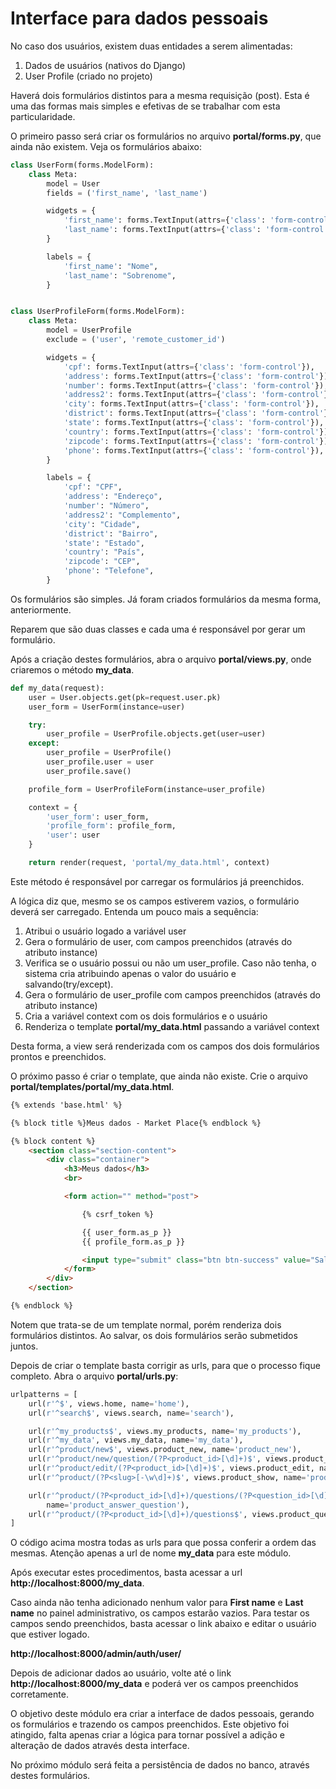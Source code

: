 # Interface para dados pessoais

No caso dos usuários, existem duas entidades a serem alimentadas:

1. Dados de usuários (nativos do Django)
2. User Profile (criado no projeto)

Haverá dois formulários distintos para a mesma requisição (post). Esta é uma das formas mais simples e efetivas de se trabalhar com esta particularidade.

O primeiro passo será criar os formulários no arquivo **portal/forms.py**, que ainda não existem. Veja os formulários abaixo:

```python
class UserForm(forms.ModelForm):
    class Meta:
        model = User
        fields = ('first_name', 'last_name')

        widgets = {
            'first_name': forms.TextInput(attrs={'class': 'form-control'}),
            'last_name': forms.TextInput(attrs={'class': 'form-control'}),
        }

        labels = {
            'first_name': "Nome",
            'last_name': "Sobrenome",
        }


class UserProfileForm(forms.ModelForm):
    class Meta:
        model = UserProfile
        exclude = ('user', 'remote_customer_id')

        widgets = {
            'cpf': forms.TextInput(attrs={'class': 'form-control'}),
            'address': forms.TextInput(attrs={'class': 'form-control'}),
            'number': forms.TextInput(attrs={'class': 'form-control'}),
            'address2': forms.TextInput(attrs={'class': 'form-control'}),
            'city': forms.TextInput(attrs={'class': 'form-control'}),
            'district': forms.TextInput(attrs={'class': 'form-control'}),
            'state': forms.TextInput(attrs={'class': 'form-control'}),
            'country': forms.TextInput(attrs={'class': 'form-control'}),
            'zipcode': forms.TextInput(attrs={'class': 'form-control'}),
            'phone': forms.TextInput(attrs={'class': 'form-control'}),
        }

        labels = {
            'cpf': "CPF",
            'address': "Endereço",
            'number': "Número",
            'address2': "Complemento",
            'city': "Cidade",
            'district': "Bairro",
            'state': "Estado",
            'country': "País",
            'zipcode': "CEP",
            'phone': "Telefone",
        }
```

Os formulários são simples. Já foram criados formulários da mesma forma, anteriormente.

Reparem que são duas classes e cada uma é responsável por gerar um formulário.

Após a criação destes formulários, abra o arquivo **portal/views.py**, onde criaremos o método **my_data**.

```python
def my_data(request):
    user = User.objects.get(pk=request.user.pk)
    user_form = UserForm(instance=user)

    try:
        user_profile = UserProfile.objects.get(user=user)
    except:
        user_profile = UserProfile()
        user_profile.user = user
        user_profile.save()

    profile_form = UserProfileForm(instance=user_profile)

    context = {
        'user_form': user_form,
        'profile_form': profile_form,
        'user': user
    }

    return render(request, 'portal/my_data.html', context)
```

Este método é responsável por carregar os formulários já preenchidos. 

A lógica diz que, mesmo se os campos estiverem vazios, o formulário deverá ser carregado. Entenda um pouco mais a sequência:

1. Atribui o usuário logado a variável user
2. Gera o formulário de user, com campos preenchidos (através do atributo instance)
3. Verifica se o usuário possui ou não um user_profile. Caso não tenha, o sistema cria atribuindo apenas o valor do       usuário e salvando(try/except).
4. Gera o formulário de user_profile com campos preenchidos (através do atributo instance)
5. Cria a variável context com os dois formulários e o usuário
6. Renderiza o template **portal/my\_data.html** passando a variável context

Desta forma, a view será renderizada com os campos dos dois formulários prontos e preenchidos.

O próximo passo é criar o template, que ainda não existe. Crie o arquivo **portal/templates/portal/my\_data.html**.

```html
{% extends 'base.html' %}

{% block title %}Meus dados - Market Place{% endblock %}

{% block content %}
    <section class="section-content">
        <div class="container">
            <h3>Meus dados</h3>
            <br>

            <form action="" method="post">

                {% csrf_token %}

                {{ user_form.as_p }}
                {{ profile_form.as_p }}

                <input type="submit" class="btn btn-success" value="Salvar">
            </form>
        </div>
    </section>

{% endblock %}
```

Notem que trata-se de um template normal, porém renderiza dois formulários distintos. Ao salvar, os dois formulários serão submetidos juntos.

Depois de criar o template basta corrigir as urls, para que o processo fique completo. Abra o arquivo **portal/urls.py**:

```python
urlpatterns = [
    url(r'^$', views.home, name='home'),
    url(r'^search$', views.search, name='search'),

    url(r'^my_products$', views.my_products, name='my_products'),
    url(r'^my_data', views.my_data, name='my_data'),
    url(r'^product/new$', views.product_new, name='product_new'),
    url(r'^product/new/question/(?P<product_id>[\d]+)$', views.product_new_question, name='product_new_question'),
    url(r'^product/edit/(?P<product_id>[\d]+)$', views.product_edit, name='product_edit'),
    url(r'^product/(?P<slug>[-\w\d]+)$', views.product_show, name='product_show'),

    url(r'^product/(?P<product_id>[\d]+)/questions/(?P<question_id>[\d]+)$', views.product_answer_question,
        name='product_answer_question'),
    url(r'^product/(?P<product_id>[\d]+)/questions$', views.product_question, name='product_question'),
]
```

O código acima mostra todas as urls para que possa conferir a ordem das mesmas. Atenção apenas a url de nome **my_data** para este módulo.

Após executar estes procedimentos, basta acessar a url **http://localhost:8000/my_data**.

Caso ainda não tenha adicionado nenhum valor para **First name** e **Last name** no painel administrativo, os campos estarão vazios. Para testar os campos sendo preenchidos, basta acessar o link abaixo e editar o usuário que estiver logado.

**http://localhost:8000/admin/auth/user/**

Depois de adicionar dados ao usuário, volte até o link **http://localhost:8000/my_data** e poderá ver os campos preenchidos corretamente.

O objetivo deste módulo era criar a interface de dados pessoais, gerando os formulários e trazendo os campos preenchidos. Este objetivo foi atingido, falta apenas criar a lógica para tornar possível a adição e alteração de dados através desta interface.

No próximo módulo será feita a persistência de dados no banco, através destes formulários.













